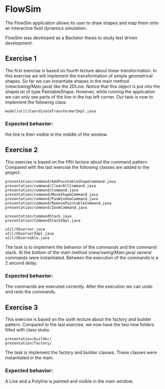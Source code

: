 # FlowSim

The FlowSim application allows its user to draw shapes and map them onto an interactive fluid dynamics simulation.

FlowSim was developed as a Bachelor thesis to study test driven development.




## Exercise 1
The first exercise is based on fourth lecture about linear transformation. 
In this exercise we will implement the transformation of simple geometrical shapes. So far we can instantiate shapes in the main method (view/swing/Main.java) like the 2DLine. Notice that this object is put into the shapeList of type PaintableShape. However, while running the application we can only see parts of the line in the top left corner. Our task is now to implement the following class:

    model/util/CoordinateTransformerImpl.java

### Expected behavior:
the line is then visible in the middle of the window.



## Exercise 2
This exercise is based on the fifth lecture about the command pattern.
Compared with the last exercise the following classes are added to the project:


    presentation/command/AddPaintableShapeCommand.java
    presentation/command/ClearAllCommand.java
    presentation/command/Command.java
    presentation/command/MoveShapeCommand.java
    presentation/command/PanWindowCommand.java
    presentation/command/RemovePaintableCommand.java
    presentation/command/ZoomCommand.java

    presentation/CommandStack.java
    presentation/CommandStackImpl.java

    util/Observer.java
    util/ObserverImpl.java
    util/Observable.java


The task is to implement the behavior of the commands and the command stack.
At the bottom of the main method (view/swing/Main.java) several commands were instantiated. Between the execution of the commands is a 2 second delay. 

### Expected behavior:
The commands are executed correctly. After the execution we can undo and redo the commands.

## Exercise 3
This exercise is based on the sixth lecture about the factory and builder pattern.
Compared to the last exercise, we now have the two new folders filled with class stubs.

    presentation/builder/
    presentation/factory/

The task is implement the factory and builder classes. These classes were instantiated in the main.
### Expected behavior:
A Line and a Polyline is painted and visible in the main window.